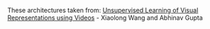 These architectures taken from: [Unsupervised Learning of Visual Representations using Videos](http://www.cs.cmu.edu/~xiaolonw/unsupervise.html) - Xiaolong Wang and Abhinav Gupta

